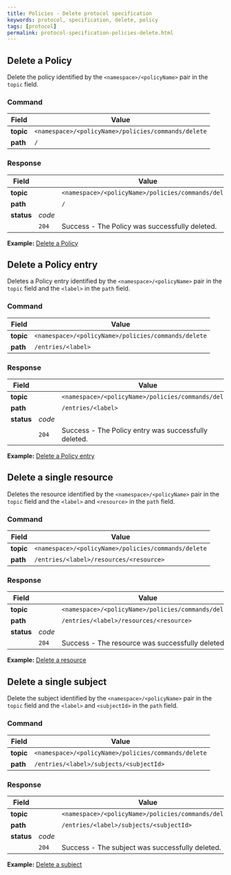 ```yaml
---
title: Policies - Delete protocol specification
keywords: protocol, specification, delete, policy
tags: [protocol]
permalink: protocol-specification-policies-delete.html
---
```


## Delete a Policy

Delete the policy identified by the `<namespace>/<policyName>` pair in the `topic` field.

### Command

| Field     | Value                   |
|-----------|-------------------------|
| **topic** | `<namespace>/<policyName>/policies/commands/delete`     |
| **path**  | `/`     |

### Response

| Field      |        | Value                    |
|------------|--------|--------------------------|
| **topic**  |        | `<namespace>/<policyName>/policies/commands/delete` |
| **path**   |        | `/`                      |
| **status** | _code_ |    
|            | `204`  | Success - The Policy was successfully deleted.       |

**Example:** [Delete a Policy](protocol-examples-policies-deletepolicy.html)


## Delete a Policy entry

Deletes a Policy entry identified by the `<namespace>/<policyName>` pair in the `topic` field and the `<label>` in the
 `path` field. 

### Command

| Field     | Value                   |
|-----------|-------------------------|
| **topic** | `<namespace>/<policyName>/policies/commands/delete`     |
| **path**  | `/entries/<label>`     |

### Response

| Field      |        | Value                    |
|------------|--------|--------------------------|
| **topic**  |        | `<namespace>/<policyName>/policies/commands/delete` |
| **path**   |        | `/entries/<label>`                      |
| **status** | _code_ |    
|            | `204`  | Success - The Policy entry was successfully deleted.       |

**Example:** [Delete a Policy entry](protocol-examples-policies-deletepolicyentry.html)

## Delete a single resource

Deletes the resource identified by the `<namespace>/<policyName>` pair in the `topic` field and the `<label>` and
 `<resource>` in the `path` field.

### Command

| Field     | Value                   |
|-----------|-------------------------|
| **topic** | `<namespace>/<policyName>/policies/commands/delete`     |
| **path**  | `/entries/<label>/resources/<resource>`     |

### Response

| Field      |        | Value                    |
|------------|--------|--------------------------|
| **topic**  |        | `<namespace>/<policyName>/policies/commands/delete` |
| **path**   |        | `/entries/<label>/resources/<resource>`                      |
| **status** | _code_ |    
|            | `204`  | Success - The resource was successfully deleted.       |

**Example:** [Delete a resource](protocol-examples-policies-deleteresource.html)

## Delete a single subject

Delete the subject identified by the `<namespace>/<policyName>` pair in the `topic` field and the `<label>` and
 `<subjectId>` in the `path` field.

### Command

| Field     | Value                   |
|-----------|-------------------------|
| **topic** | `<namespace>/<policyName>/policies/commands/delete`     |
| **path**  | `/entries/<label>/subjects/<subjectId>`     |

### Response

| Field      |        | Value                    |
|------------|--------|--------------------------|
| **topic**  |        | `<namespace>/<policyName>/policies/commands/delete` |
| **path**   |        | `/entries/<label>/subjects/<subjectId>`                      |
| **status** | _code_ |    
|            | `204`  | Success - The subject was successfully deleted.       |

**Example:** [Delete a subject](protocol-examples-policies-deletesubject.html)

